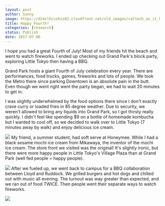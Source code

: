 ```yaml
---
layout: post
author: Sunny
image: https://d24slhcvzhzz82.cloudfront.net/old_images/caltech_as_it_happens/6a0105349b8251970b01b7c90912ad970b.jpg
title: Happy Fourth!
categories: [research]
status: Publish
date: 2017-07-06
---
```






I hope you had a great Fourth of July! Most of my friends hit the beach and went to watch fireworks. I ended up checking out Grand Park's block party, exploring Little Tokyo then having a BBQ.



Grand Park hosts a giant Fourth of July celebration every year. There are performances, food trucks, games, fireworks and lots of people. We took the Metro there since parking Downtown is an absolute pain in the butt. Even though we went right went the party began, we had to wait 20 minutes to get in.





I was slightly underwhelmed by the food options there since I don't exactly crave curry or loaded fries in 85 degree weather. Due to security, we weren't allowed to bring any liquids into Grand Park, so I got thirsty really quickly. I didn't feel like spending $9 on a bottle of homemade kombucha but I wanted to cool off, so we decided to walk over to Little Tokyo (7 minutes away by walk) and enjoy delicious ice cream.



![](https://d24slhcvzhzz82.cloudfront.net/old_images/caltech_as_it_happens/6a0105349b8251970b01bb09ac4259970d.jpg)
My friend, a summer student, had soft serve at Honeymee. While I had a black sesame mochi ice cream from Mikawaya, the inventor of the mochi ice cream. The store front we visited was the original! It's slightly ironic, but there were more happy people in Little Tokyo's Village Plaza than at Grand Park (well fed people = happy people).



![](https://d24slhcvzhzz82.cloudfront.net/old_images/caltech_as_it_happens/6a0105349b8251970b01bb09ac425d970d.jpg)
After we fueled up, we went back to campus for a BBQ collaboration between Lloyd and Ruddock. We grilled burgers and hot dogs and chilled out with music all evening. The turnout was way greater than expected, and we ran out of food TWICE. Then people went their separate ways to watch fireworks.



![](https://d24slhcvzhzz82.cloudfront.net/old_images/caltech_as_it_happens/6a0105349b8251970b01b7c90912be970b.jpg)

